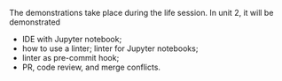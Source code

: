 The demonstrations take place during the life session. In unit 2, it will be demonstrated
- IDE with Jupyter notebook;
- how to use a linter; linter for Jupyter notebooks;
- linter as pre-commit hook;
- PR, code review, and merge conflicts.